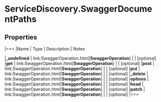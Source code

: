 # ServiceDiscovery.SwaggerDocumentPaths

## Properties
|===
|Name | Type | Description | Notes

|**_undefined** | link:SwaggerOperation.html[**SwaggerOperation**] |  | [optional] 
|**get** | link:SwaggerOperation.html[**SwaggerOperation**] |  | [optional] 
|**post** | link:SwaggerOperation.html[**SwaggerOperation**] |  | [optional] 
|**put** | link:SwaggerOperation.html[**SwaggerOperation**] |  | [optional] 
|**_delete** | link:SwaggerOperation.html[**SwaggerOperation**] |  | [optional] 
|**options** | link:SwaggerOperation.html[**SwaggerOperation**] |  | [optional] 
|**head** | link:SwaggerOperation.html[**SwaggerOperation**] |  | [optional] 
|**patch** | link:SwaggerOperation.html[**SwaggerOperation**] |  | [optional] 
|===


